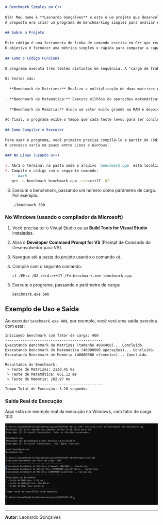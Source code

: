 ````markdown
# Benchmark Simples em C++

Olá! Meu nome é **Leonardo Gonçalves** e este é um projeto que desenvolvi para a disciplina de Arquitetura e Organização de Computadores.  
A proposta era criar um programa de benchmarking simples para avaliar e comparar o desempenho de diferentes máquinas.

## Sobre o Projeto

Este código é uma ferramenta de linha de comando escrita em C++ que realiza uma série de testes intensivos para medir a performance do processador e da memória RAM.  
O objetivo é fornecer uma métrica simples e rápida para comparar a capacidade de processamento bruto entre diferentes sistemas.

## Como o Código Funciona

O programa executa três testes distintos em sequência. A "carga de trabalho" de cada teste é definida por um único parâmetro numérico que você informa ao executar o programa. Quanto maior o número, mais intenso será o benchmark.

Os testes são:

- **Benchmark de Matrizes:** Realiza a multiplicação de duas matrizes quadradas (`N x N`, onde `N` é a carga de trabalho). Este teste é muito intensivo em CPU e em acesso à memória cache, sendo um ótimo indicador da performance de computação geral.

- **Benchmark de Matemática:** Executa milhões de operações matemáticas de ponto flutuante, como seno, cosseno e logaritmo. O objetivo deste teste é estressar a Unidade de Ponto Flutuante (FPU) do processador.

- **Benchmark de Memória:** Aloca um vetor muito grande na RAM e depois preenche cada uma de suas posições. Este teste mede a velocidade de alocação e escrita sequencial na memória principal do sistema.

Ao final, o programa exibe o tempo que cada teste levou para ser concluído (em milissegundos) e o tempo total da execução.

## Como Compilar e Executar

Para usar o programa, você primeiro precisa compilá-lo a partir do código-fonte `benchmark.cpp`.  
O processo varia um pouco entre Linux e Windows.

### No Linux (usando G++)

1. Abra o terminal na pasta onde o arquivo `benchmark.cpp` está localizado.
2. Compile o código com o seguinte comando:
   ```bash
   g++ -o benchmark benchmark.cpp -std=c++17 -O2
````

3. Execute o benchmark, passando um número como parâmetro de carga. Por exemplo:

   ```bash
   ./benchmark 500
   ```

### No Windows (usando o compilador da Microsoft)

1. Você precisa ter o Visual Studio ou as **Build Tools for Visual Studio** instaladas.
2. Abra o **Developer Command Prompt for VS** (Prompt de Comando do Desenvolvedor para VS).
3. Navegue até a pasta do projeto usando o comando `cd`.
4. Compile com o seguinte comando:

   ```batch
   cl /EHsc /O2 /std:c++17 /Fe:benchmark.exe benchmark.cpp
   ```
5. Execute o programa, passando o parâmetro de carga:

   ```batch
   benchmark.exe 500
   ```

## Exemplo de Uso e Saída

Ao executar `benchmark.exe 400`, por exemplo, você verá uma saída parecida com esta:

```
Iniciando benchmark com fator de carga: 400
---------------------------------------------
Executando Benchmark de Matrizes (tamanho 400x400)... Concluído.
Executando Benchmark de Matemática (40000000 operações)... Concluído.
Executando Benchmark de Memória (40000000 elementos)... Concluído.
---------------------------------------------
Resultados do Benchmark:
 > Teste de Matrizes: 2130.45 ms
 > Teste de Matemática: 861.12 ms
 > Teste de Memória: 202.97 ms
---------------------------------------------
Tempo Total de Execução: 3.20 segundos
```

### Saída Real de Execução

Aqui está um exemplo real da execução no Windows, com fator de carga 100:

![Exemplo de execução real](./Captura%20de%20tela%202025-09-25%20144107.png)

---

**Autor:** Leonardo Gonçalves

```